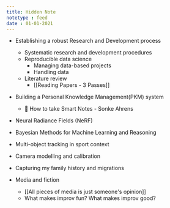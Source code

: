 ```yaml
---
title: Hidden Note
notetype : feed
date : 01-01-2021
---
```


- Establishing a robust Research and Development process
    - Systematic research and development procedures
    - Reproducible data science
        - Managing data-based projects
        - Handling data
    - Literature review
        - [[Reading Papers - 3 Passes]]
- Building a Personal Knowledge Management(PKM) system
    - 📕 How to take Smart Notes - Sonke Ahrens

- Neural Radiance Fields (NeRF)
- Bayesian Methods for Machine Learning and Reasoning
- Multi-object tracking in sport context
- Camera modelling and calibration

- Capturing my family history and migrations

- Media and fiction
    - [[All pieces of media is just someone's opinion]]
    - What makes improv fun? What makes improv good?

